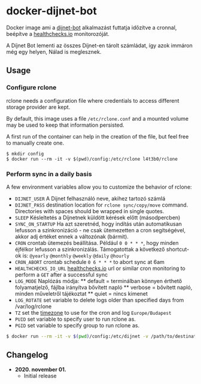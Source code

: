 # docker-dijnet-bot

Docker image ami a [dijnet-bot](https://github.com/juzraai/dijnet-bot) alkalmazást futtatja időzítve a cronnal, beépítve a [healthchecks.io](https://healthchecks.io) monitorozóját.

A Díjnet Bot lementi az összes Díjnet-en tárolt számládat, így azok immáron még egy helyen, Nálad is meglesznek.

## Usage

### Configure rclone

rclone needs a configuration file where credentials to access different storage
provider are kept.

By default, this image uses a file `/etc/rclone.conf` and a mounted volume may be used to keep that information persisted.

A first run of the container can help in the creation of the file, but feel free to manually create one.

```
$ mkdir config
$ docker run --rm -it -v $(pwd)/config:/etc/rclone l4t3b0/rclone
```

### Perform sync in a daily basis

A few environment variables allow you to customize the behavior of rclone:

* `DIJNET_USER` A Dijnet felhasználó neve, akihez tartozó számlá
* `DIJNET_PASS` destination location for `rclone sync/copy/move` command. Directories with spaces should be wrapped in single quotes.
* `SLEEP` Késleltetés a Díjnetnek küldött kérések előtt (másodpercben)
* `SYNC_ON_STARTUP` Ha azt szeretnéd, hogy indítás után automatikusan lefusson a szinkronizáció - ne csak ütemezetten a cron segítségével, akkor adj értéket ennek a változónak (bármit).
* `CRON` crontab ütemezés beállítása. Például `0 0 * * *`, hogy minden éjfélkor lefusson a szinkronizálás. Támogatottak a következő shortcut-ok is: `@yearly` `@monthly` `@weekly` `@daily` `@hourly`
* `CRON_ABORT` crontab schedule `0 6 * * *` to abort sync at 6am
* `HEALTHCHECKS_IO_URL` [healthchecks.io](https://healthchecks.io) url or similar cron monitoring to perform a `GET` after a successful sync
* `LOG_MODE` Naplózás módja:
** default = terminálban könnyen érthető folyamatjelző, fájlba irányítva bővített napló
** verbose = bővített napló, minden műveletről tájékoztat
** quiet = nincs kimenet
* `LOG_ROTATE` set variable to delete logs older than specified days from /var/log/rclone
* `TZ` set the [timezone](https://en.wikipedia.org/wiki/List_of_tz_database_time_zones) to use for the cron and log `Europe/Budapest`
* `PUID` set variable to specify user to run rclone as.
* `PGID` set variable to specify group to run rclone as.

```bash
$ docker run --rm -it -v $(pwd)/config:/etc/dijnet -v /path/to/destination:/data -e DIJNET_USER="<username>" -e DIJNET_PASS="<password>" -e TZ="Europe/Budapest" -e LOG_MODE="default" -e LOG_ROTATE=1 -e CRON="0 0 * * *" -e CRON_ABORT="0 6 * * *" -e SYNC_ON_STARTUP=1 -e HEALTHCHECKS_IO_URL=https://hchk.io/hchk_uuid l4t3b0/dijnet-bot
```
## Changelog

+ **2020. november 01.**
  * Initial release

<br />
<br />
